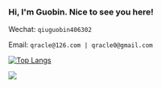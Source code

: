 ### Hi, I'm Guobin. Nice to see you here!

Wechat: `qiuguobin406302`

Email: `qracle@126.com | qracle0@gmail.com`

[![Top Langs](https://github-readme-stats.vercel.app/api/top-langs/?username=guobinqiu&langs_count=10&layout=compact)](https://github.com/guobinqiu/github-readme-stats)

<img src="https://github-readme-stats.vercel.app/api?username=guobinqiu" />
